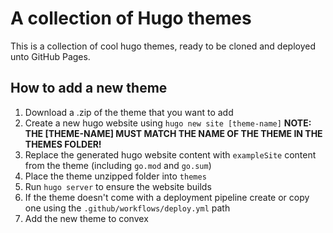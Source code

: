 # A collection of Hugo themes
This is a collection of cool hugo themes, ready to be cloned and deployed unto GitHub Pages.

## How to add a new theme
1. Download a .zip of the theme that you want to add
2. Create a new hugo website using `hugo new site [theme-name]` **NOTE: THE [THEME-NAME] MUST MATCH THE NAME OF THE THEME IN THE THEMES FOLDER!**
3. Replace the generated hugo website content with `exampleSite` content from the theme (including `go.mod` and `go.sum`)
4. Place the theme unzipped folder into `themes`
5. Run `hugo server` to ensure the website builds
6. If the theme doesn't come with a deployment pipeline create or copy one using the `.github/workflows/deploy.yml` path
7. Add the new theme to convex
